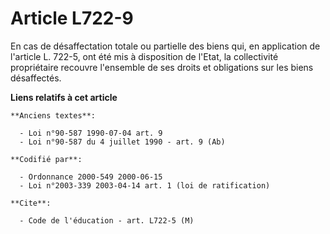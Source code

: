 # Article L722-9

En cas de désaffectation totale ou partielle des biens qui, en application de l'article L. 722-5, ont été mis à disposition
de l'Etat, la collectivité propriétaire recouvre l'ensemble de ses droits et obligations sur les biens désaffectés.

**Liens relatifs à cet article**

	**Anciens textes**:

	  - Loi n°90-587 1990-07-04 art. 9
	  - Loi n°90-587 du 4 juillet 1990 - art. 9 (Ab)

	**Codifié par**:

	  - Ordonnance 2000-549 2000-06-15
	  - Loi n°2003-339 2003-04-14 art. 1 (loi de ratification)

	**Cite**:

	  - Code de l'éducation - art. L722-5 (M)
